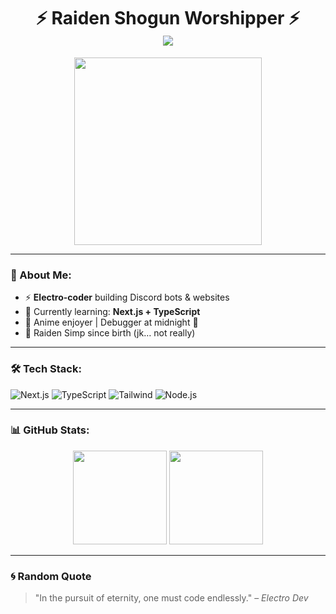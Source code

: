 <h1 align="center">
  ⚡ Raiden Shogun Worshipper ⚡<br>
  <img src="https://readme-typing-svg.herokuapp.com?font=Fira+Code&color=BB6BD9&center=true&vCenter=true&multiline=true&width=600&height=50&lines=Hi+I'm+Manish!;Raiden+Main+Since+Inazuma~" />
</h1>

<p align="center">
  <img src="https://media.tenor.com/8a0zL4EfC7MAAAAd/raiden-shogun-genshin.gif" width="300" />
</p>

---

### 👑 About Me:
- ⚡ **Electro-coder** building Discord bots & websites
- 🧠 Currently learning: **Next.js + TypeScript**
- 💬 Anime enjoyer | Debugger at midnight 🌙
- 👑 Raiden Simp since birth (jk… not really)

---

### 🛠️ Tech Stack:
![Next.js](https://img.shields.io/badge/-Next.js-000?logo=next.js&style=for-the-badge)
![TypeScript](https://img.shields.io/badge/-TypeScript-3178C6?logo=typescript&style=for-the-badge)
![Tailwind](https://img.shields.io/badge/-Tailwind-38B2AC?logo=tailwind-css&style=for-the-badge)
![Node.js](https://img.shields.io/badge/-Node.js-339933?logo=node.js&style=for-the-badge)

---

### 📊 GitHub Stats:
<p align="center">
  <img src="https://github-readme-stats.vercel.app/api?username=manishbhaiii&show_icons=true&theme=radical" height="150"/> 
  <img src="https://github-readme-stats.vercel.app/api/top-langs/?username=manishbhaiii&layout=compact&theme=radical" height="150"/>
</p>

---

### 🌀 Random Quote
> "In the pursuit of eternity, one must code endlessly." – *Electro Dev*

